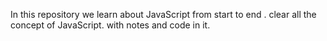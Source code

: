 In this repository we learn about JavaScript from start to end .
clear all the concept of JavaScript.
with notes and code in it.
